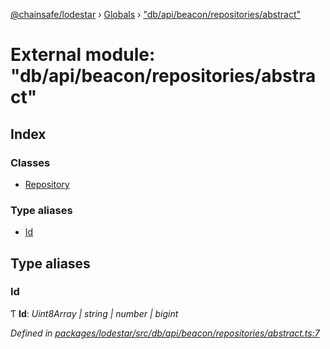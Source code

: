 [@chainsafe/lodestar](../README.md) › [Globals](../globals.md) › ["db/api/beacon/repositories/abstract"](_db_api_beacon_repositories_abstract_.md)

# External module: "db/api/beacon/repositories/abstract"

## Index

### Classes

* [Repository](../classes/_db_api_beacon_repositories_abstract_.repository.md)

### Type aliases

* [Id](_db_api_beacon_repositories_abstract_.md#id)

## Type aliases

###  Id

Ƭ **Id**: *Uint8Array | string | number | bigint*

*Defined in [packages/lodestar/src/db/api/beacon/repositories/abstract.ts:7](https://github.com/ChainSafe/lodestar/blob/0af429ee6/packages/lodestar/src/db/api/beacon/repositories/abstract.ts#L7)*
